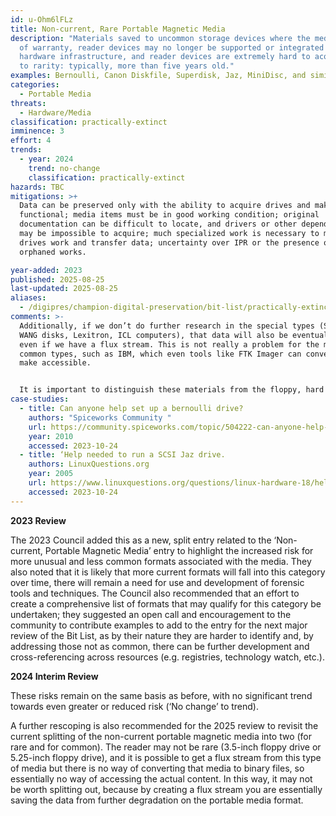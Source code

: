 ```yaml
---
id: u-Ohm6lFLz
title: Non-current, Rare Portable Magnetic Media
description: "Materials saved to uncommon storage devices where the media is out
  of warranty, reader devices may no longer be supported or integrated into
  hardware infrastructure, and reader devices are extremely hard to acquire due
  to rarity: typically, more than five years old."
examples: Bernoulli, Canon Diskfile, Superdisk, Jaz, MiniDisc, and similar
categories:
  - Portable Media
threats:
  - Hardware/Media
classification: practically-extinct
imminence: 3
effort: 4
trends:
  - year: 2024
    trend: no-change
    classification: practically-extinct
hazards: TBC
mitigations: >+
  Data can be preserved only with the ability to acquire drives and make them
  functional; media items must be in good working condition; original
  documentation can be difficult to locate, and drivers or other dependencies
  may be impossible to acquire; much specialized work is necessary to make
  drives work and transfer data; uncertainty over IPR or the presence of
  orphaned works.

year-added: 2023
published: 2025-08-25
last-updated: 2025-08-25
aliases:
  - /digipres/champion-digital-preservation/bit-list/practically-extinct/bitlist-non-current-rare-portable-magnetic-media
comments: >-
  Additionally, if we don’t do further research in the special types (Such a
  WANG disks, Lexitron, ICL computers), that data will also be eventually lost,
  even if we have a flux stream. This is not really a problem for the more
  common types, such as IBM, which even tools like FTK Imager can convert and
  make accessible.


  It is important to distinguish these materials from the floppy, hard drive, and other common formats for which there are still a large number of readers available and tools have been developed (FC5025, KryoFlux). These less typical, unusual or ‘weird’ formats were momentary and ephemeral and weren't very popular, but archival data exist on them and there are very few readers available and very few tools, if any, exist to support them. There is an overall lower impact because there are few collections on these media, relatively.
case-studies:
  - title: Can anyone help set up a bernoulli drive?
    authors: "Spiceworks Community "
    url: https://community.spiceworks.com/topic/504222-can-anyone-help-set-up-a-bernoulli-drive
    year: 2010
    accessed: 2023-10-24
  - title: ‘Help needed to run a SCSI Jaz drive.
    authors: LinuxQuestions.org
    year: 2005
    url: https://www.linuxquestions.org/questions/linux-hardware-18/help-needed-to-run-a-scsi-jaz-drive-318549/
    accessed: 2023-10-24
---
```

**2023 Review**

The 2023 Council added this as a new, split entry related to the ‘Non-current, Portable Magnetic Media’ entry to highlight the increased risk for more unusual and less common formats associated with the media. They also noted that it is likely that more current formats will fall into this category over time, there will remain a need for use and development of forensic tools and techniques. The Council also recommended that an effort to create a comprehensive list of formats that may qualify for this category be undertaken; they suggested an open call and encouragement to the community to contribute examples to add to the entry for the next major review of the Bit List, as by their nature they are harder to identify and, by addressing those not as common, there can be further development and cross-referencing across resources (e.g. registries, technology watch, etc.).

**2024 Interim Review**

These risks remain on the same basis as before, with no significant trend towards even greater or reduced risk (‘No change’ to trend).

A further rescoping is also recommended for the 2025 review to revisit the current splitting of the non-current portable magnetic media into two (for rare and for common). The reader may not be rare (3.5-inch floppy drive or 5.25-inch floppy drive), and it is possible to get a flux stream from this type of media but there is no way of converting that media to binary files, so essentially no way of accessing the actual content. In this way, it may not be worth splitting out, because by creating a flux stream you are essentially saving the data from further degradation on the portable media format.
